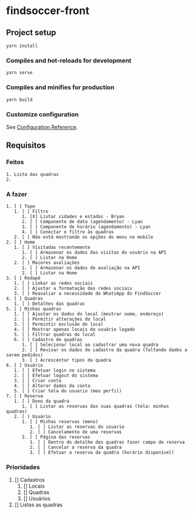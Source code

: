 # findsoccer-front

## Project setup
```
yarn install
```

### Compiles and hot-reloads for development
```
yarn serve
```

### Compiles and minifies for production
```
yarn build
```

### Customize configuration
See [Configuration Reference](https://cli.vuejs.org/config/).

## Requisitos 
### Feitos
    1. Lista das quadras
    2. 
### A fazer
    1. [ ] Topo
       1. [ ] Filtro 
          1. [X] Listar cidades e estados - Bryan
          2. [ ] Componente de data (agendamento) - Lyan
          3. [ ] Componente de horário (agendamento) - Lyan
          4. [ ] Conectar o filtro às quadras 
       2. [ ] Não está mostrando as opções do menu no mobile
    2. [ ] Home
       1. [ ] Visitadas recentemente 
          1. [ ] Armazenar os dados das visitas do usuário na API
          2. [ ] Listar na Home
       2. [ ] Maiores avaliações
          1. [ ] Armazenar os dados de avaliação na API
          2. [ ] Listar na Home
    3. [ ] Rodapé 
       1. [ ] Linkar as redes sociais 
       2. [ ] Ajustar a formatação das redes sociais
       3. [ ] Reavaliar a necessidade do WhatsApp do FindSoccer
    4. [ ] Quadras
       1. [ ] Detalhes das quadras 
    5. [ ] Minhas quadras
       1. [ ] Ajustar os dados do local (mostrar nome, endereço)
       2. [ ] Permitir alterações do local 
       3. [ ] Permintir exclusão do local
       4. [ ] Mostrar apenas locais do usuário logado
       5. [ ] Filtrar quadras do local
       6. [ ] Cadastro de quadras
          1. [ ] Selecionar local ao cadastrar uma nova quadra 
          2. [ ] Revisar os dados do cadastro da quadra (faltando dados a serem pedidos)
          3. [ ] Acrescentar tipos da quadra 
    6. [ ] Usuário
       1. [ ] Efetuar login no sistema
       2. [ ] Efetuar logout do sistema
       3. [ ] Criar conta
       4. [ ] Alterar dados da conta
       5. [ ] Criar tela do usuario (meu perfil)
    7. [ ] Reserva 
       1. [ ] Dono da quadra    
          1. [ ] Listar as reservas das suas quadras (tela: minhas quadras)
       2. [ ] Usuário
          1. [ ] Minhas reservas (menu)
             1. [ ] Listar as reservas do usuario  
             2. [ ] Cancelamento de uma reservas
          2. [ ] Página das reservas
             1. [ ] Dentro do detalhe das quadras fazer campo de reserva 
             2. [ ] Cancelar a reserva da quadra
             3. [ ] Efetuar a reserva da quadra (horário disponível)

### Prioridades 
   1. [] Cadastros 
      1. [] Locais
      2. [] Quadras
      3. [] Usuários
   2. [] Listas as quadras 